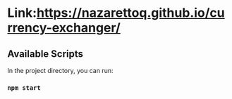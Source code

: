 # Link:https://nazarettoq.github.io/currency-exchanger/


## Available Scripts

In the project directory, you can run:

### `npm start`


